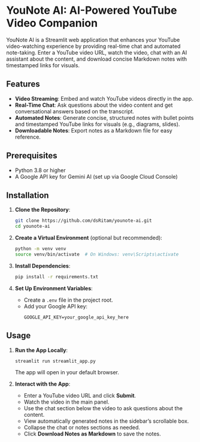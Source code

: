 # YouNote AI: AI-Powered YouTube Video Companion

YouNote AI is a Streamlit web application that enhances your YouTube video-watching experience by providing real-time chat and automated note-taking. Enter a YouTube video URL, watch the video, chat with an AI assistant about the content, and download concise Markdown notes with timestamped links for visuals.


## Features
- **Video Streaming**: Embed and watch YouTube videos directly in the app.
- **Real-Time Chat**: Ask questions about the video content and get conversational answers based on the transcript.
- **Automated Notes**: Generate concise, structured notes with bullet points and timestamped YouTube links for visuals (e.g., diagrams, slides).
- **Downloadable Notes**: Export notes as a Markdown file for easy reference.

## Prerequisites
- Python 3.8 or higher
- A Google API key for Gemini AI (set up via Google Cloud Console)

## Installation
1. **Clone the Repository**:
   ```bash
   git clone https://github.com/dsRitam/younote-ai.git
   cd younote-ai
   ```

2. **Create a Virtual Environment** (optional but recommended):
   ```bash
   python -m venv venv
   source venv/bin/activate  # On Windows: venv\Scripts\activate
   ```

3. **Install Dependencies**:
   ```bash
   pip install -r requirements.txt
   ```

4. **Set Up Environment Variables**:
   - Create a `.env` file in the project root.
   - Add your Google API key:
     ```
     GOOGLE_API_KEY=your_google_api_key_here
     ```

## Usage
1. **Run the App Locally**:
   ```bash
   streamlit run streamlit_app.py
   ```
   The app will open in your default browser.

2. **Interact with the App**:
   - Enter a YouTube video URL and click **Submit**.
   - Watch the video in the main panel.
   - Use the chat section below the video to ask questions about the content.
   - View automatically generated notes in the sidebar’s scrollable box.
   - Collapse the chat or notes sections as needed.
   - Click **Download Notes as Markdown** to save the notes.
